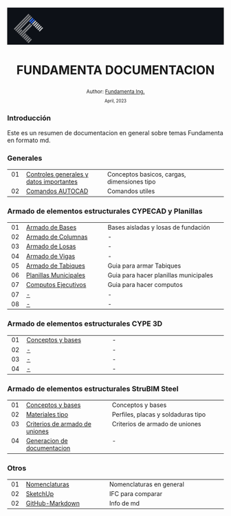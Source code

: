 <div align="center">

![Day 5](./IMG/banner_fundamenta.PNG)
  <h1> FUNDAMENTA DOCUMENTACION  </h1>  
  <sub>Author:
  <a href="" target="_blank">Fundamenta Ing.</a><br>
  <small> April, 2023</small>
  </sub>
</div>

### **Introducción**

Este es un resumen de documentacion en general sobre temas Fundamenta en formato md.

### **Generales**

<table >
  <tbody>
    <tr>
      <td align="center" valign="top" width="30px">01</td>
      <td align="left" valign="top" width="300px"><a href="https://github.com/FUNDAMENTA-ING/FUNDAMENTA-DOC/blob/main/DOCS/DATOS%20GENERALES%20-%20CYPE.md">Controles generales y datos importantes</a></td>
      <td align="left" valign="top" width="500px">Conceptos basicos, cargas, dimensiones tipo</td>
    </tr>
    <tr>
      <td align="center" valign="top" >02</td>
      <td align="left" valign="top" ><a href="https://github.com/FUNDAMENTA-ING/FUNDAMENTA-DOC/blob/main/DOCS/AUTOCADCOMANDS.md">Comandos AUTOCAD</a></td>
      <td align="left" valign="top" >Comandos utiles</td>
    </tr>
      </tbody>
</table>

### **Armado de elementos estructurales CYPECAD y Planillas**  
  <table >
  <tbody >
    <tr>
      <td align="center" valign="top" width="30px">01</td>
      <td align="left" valign="top" width="300px"><a href="https://github.com/FUNDAMENTA-ING/FUNDAMENTA-DOC/blob/main/DOCS/ARMADO%20DE%20BASES.md" title="Documentation">Armado de Bases</a></td>
      <td align="left" valign="top" width="500px">Bases aisladas y losas de fundación</td>
    </tr>
    <tr>
      <td align="center" valign="top" >02</td>
      <td align="left" valign="top" ><a href="https://github.com/FUNDAMENTA-ING/FUNDAMENTA-DOC/blob/main/DOCS/ARMADO%20DE%20COLUMNAS.md" title="Documentation">Armado de Columnas</a></td>
      <td align="left" valign="top" >-</td>
    </tr>
    <tr>
      <td align="center" valign="top" >03</td>
      <td align="left" valign="top" ><a href="https://github.com/FUNDAMENTA-ING/FUNDAMENTA-DOC/blob/main/DOCS/ARMADO%20DE%20LOSAS.md" title="Documentation">Armado de Losas</a></td>
      <td align="left" valign="top" >-</td>
    </tr>
    <tr>
      <td align="center" valign="top" >04</td>
      <td align="left" valign="top" ><a href="https://github.com/FUNDAMENTA-ING/FUNDAMENTA-DOC/blob/main/DOCS/ARMADO%20DE%20VIGAS.md" title="Documentation">Armado de Vigas</a></td>
      <td align="left" valign="top" >-</td>
    </tr>
        <tr>
      <td align="center" valign="top" >05</td>
      <td align="left" valign="top" ><a href="https://github.com/FUNDAMENTA-ING/FUNDAMENTA-DOC/blob/main/DOCS/ARMADO%20DE%20TABIQUES.md" title="Documentation">Armado de Tabiques</a></td>
      <td align="left" valign="top" >Guia para armar Tabiques</td>
    </tr>
    <tr>
      <td align="center" valign="top" >06</td>
      <td align="left" valign="top" ><a href="https://github.com/FUNDAMENTA-ING/FUNDAMENTA-DOC/blob/main/DOCS/PLANILLASMUNICIPALES.md" title="Documentation">Planillas Municipales</a></td>
      <td align="left" valign="top" >Guia para hacer planillas municipales</td>
    </tr>
    <tr>
      <td align="center" valign="top" >07</td>
      <td align="left" valign="top" ><a href="https://github.com/FUNDAMENTA-ING/FUNDAMENTA-DOC/blob/main/DOCS/COMPUTO%20EJECUTIVO.md" title="Documentation">Computos Ejecutivos</a></td>
      <td align="left" valign="top" >Guia para hacer computos</td>
    </tr>
    <tr>
      <td align="center" valign="top" >07</td>
      <td align="left" valign="top" ><a href="https://github.com/kentcdodds/react-fundamentals/commits?author=kentcdodds" title="Documentation">-</a></td>
      <td align="left" valign="top" >-</td>
    </tr>
    <tr>
      <td align="center" valign="top" >08</td>
      <td align="left" valign="top" ><a href="https://github.com/josemek098dev/001-Docs-web-development/blob/master/02%20-%20Fronted/08%20-%20ReactJs/801%20-%20React%20-%20Intro.md" title="Documentation">-</a></td>
      <td align="left" valign="top" >-</td>
    </tr>
      </tbody>
</table>

### **Armado de elementos estructurales CYPE 3D**  
  <table >
  <tbody >
    <tr>
      <td align="center" valign="top" width="30px">01</td>
      <td align="left" valign="top" width="300px"><a href="https://github.com/FUNDAMENTA-ING/FUNDAMENTA-DOC/blob/main/DOCS/ARMADO%20DE%20BASES.md" title="Documentation">Conceptos y bases</a></td>
      <td align="left" valign="top" width="500px">-</td>
    </tr>
    <tr>
      <td align="center" valign="top" >02</td>
      <td align="left" valign="top" ><a href="https://github.com/FUNDAMENTA-ING/FUNDAMENTA-DOC/blob/main/DOCS/ARMADO%20DE%20COLUMNAS.md" title="Documentation">-</a></td>
      <td align="left" valign="top" >-</td>
    </tr>
    <tr>
      <td align="center" valign="top" >03</td>
      <td align="left" valign="top" ><a href="https://github.com/FUNDAMENTA-ING/FUNDAMENTA-DOC/blob/main/DOCS/ARMADO%20DE%20LOSAS.md" title="Documentation">-</a></td>
      <td align="left" valign="top" >-</td>
    </tr>
    <tr>
      <td align="center" valign="top" >04</td>
      <td align="left" valign="top" ><a href="https://github.com/FUNDAMENTA-ING/FUNDAMENTA-DOC/blob/main/DOCS/ARMADO%20DE%20VIGAS.md" title="Documentation">-</a></td>
      <td align="left" valign="top" >-</td>
    </tr>    
  </tbody>
</table>

### **Armado de elementos estructurales StruBIM Steel**  
  <table >
  <tbody >
    <tr>
      <td align="center" valign="top" width="30px">01</td>
      <td align="left" valign="top" width="300px"><a href="https://github.com/FUNDAMENTA-ING/FUNDAMENTA-DOC/blob/main/DOCS/DATOS%20GENERALES%20-STRUBIM.md" title="Documentation">Conceptos y bases</a></td>
      <td align="left" valign="top" width="500px">Conceptos y bases</td>
    </tr>
    <tr>
      <td align="center" valign="top" >02</td>
      <td align="left" valign="top" ><a href="https://github.com/FUNDAMENTA-ING/FUNDAMENTA-DOC/blob/main/DOCS/ARMADO%20DE%20COLUMNAS.md" title="Documentation">Materiales tipo</a></td>
      <td align="left" valign="top" >Perfiles, placas y soldaduras tipo</td>
    </tr>
    <tr>
      <td align="center" valign="top" >03</td>
      <td align="left" valign="top" ><a href="https://github.com/FUNDAMENTA-ING/FUNDAMENTA-DOC/blob/main/DOCS/ARMADO%20DE%20LOSAS.md" title="Documentation">Criterios de armado de uniones</a></td>
      <td align="left" valign="top" >Criterios de armado de uniones</td>
    </tr>
    <tr>
      <td align="center" valign="top" >04</td>
      <td align="left" valign="top" ><a href="https://github.com/FUNDAMENTA-ING/FUNDAMENTA-DOC/blob/main/DOCS/ARMADO%20DE%20VIGAS.md" title="Documentation">Generacion de documentacion</a></td>
      <td align="left" valign="top" >-</td>
    </tr>    
  </tbody>
</table>
  
### **Otros**                   
<table >
  <tbody>
    <tr>
      <td align="center" valign="top" width="30px">01</td>
      <td align="left" valign="top" width="300px"><a href="https://github.com/FUNDAMENTA-ING/FUNDAMENTA-DOC/blob/main/DOCS/NOMENCLATURAS.md">Nomenclaturas</a></td>
      <td align="left" valign="top" width="500px">Nomenclaturas en general</td>
    </tr>
    <tr>
      <td align="center" valign="top" width="30px">02</td>
      <td align="left" valign="top" width="300px"><a href="https://github.com/FUNDAMENTA-ING/FUNDAMENTA-DOC/blob/main/DOCS/SKETCHUP.md">SketchUp</a></td>
      <td align="left" valign="top" width="500px">IFC para comparar </td>
    </tr>
        <tr>
      <td align="center" valign="top" width="30px">02</td>
      <td align="left" valign="top" width="300px"><a href="https://github.com/FUNDAMENTA-ING/FUNDAMENTA-DOC/blob/main/DOCS/Markdown.md">GitHub-Markdown</a></td>
      <td align="left" valign="top" width="500px">Info de md </td>
    </tr>
   </tbody>
</table>
